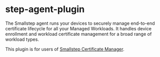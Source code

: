 # step-agent-plugin

The Smallstep agent runs your devices to securely manage end-to-end certificate lifecycle for all your Managed Workloads. It handles device enrollment and workload certificate management for a broad range of workload types.

This plugin is for users of [Smallstep Certificate Manager](https://smallstep.com/).
